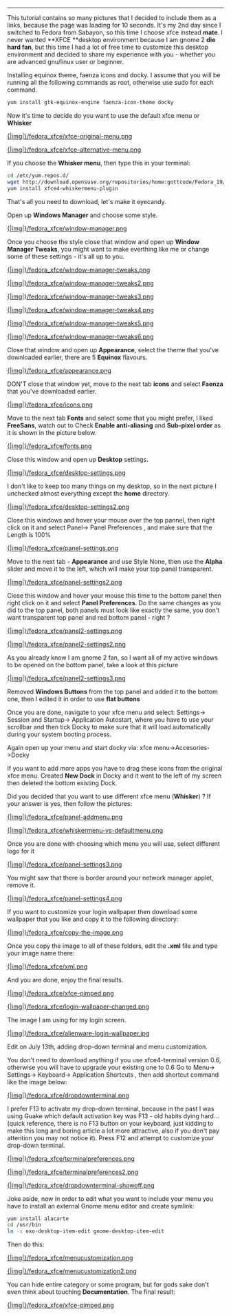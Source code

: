 
---

This tutorial contains so many pictures that I decided to include them as a links, because the page was loading for 10 seconds.
It's my 2nd day since I switched to Fedora from Sabayon, so this time I choose xfce instead **mate**. I never wanted **XFCE **desktop environment because I am gnome 2 **die hard fan**, but this time I had a lot of free time to customize this desktop environment and decided to share my experience with you - whether you are advanced gnu/linux user or beginner.


Installing equinox theme, faenza icons and docky. I assume that you will be running all the following commands as root, otherwise use sudo for each command.

```bash
yum install gtk-equinox-engine faenza-icon-theme docky
```

Now it's time to decide do you want to use the default xfce menu or **Whisker**

[{|img|}/fedora_xfce/xfce-original-menu.png]({|img|}/fedora_xfce/xfce-original-menu.png) 

[{|img|}/fedora_xfce/xfce-alternative-menu.png]({|img|}/fedora_xfce/xfce-alternative-menu.png)

If you choose the **Whisker menu**, then type this in your terminal:

```bash
cd /etc/yum.repos.d/
wget http://download.opensuse.org/repositories/home:gottcode/Fedora_19/home:gottcode.repo
yum install xfce4-whiskermenu-plugin
```

That's all you need to download, let's make it eyecandy.

Open up **Windows Manager** and choose some style.

[{|img|}/fedora_xfce/window-manager.png]({|img|}/fedora_xfce/window-manager.png)

Once you choose the style close that window and open up **Window Manager Tweaks**, you might want to make everthing like me or change some of these settings - it's all up to you.

[{|img|}/fedora_xfce/window-manager-tweaks.png]({|img|}/fedora_xfce/window-manager-tweaks.png)  

[{|img|}/fedora_xfce/window-manager-tweaks2.png]({|img|}/fedora_xfce/window-manager-tweaks2.png) 

[{|img|}/fedora_xfce/window-manager-tweaks3.png]({|img|}/fedora_xfce/window-manager-tweaks3.png)  

[{|img|}/fedora_xfce/window-manager-tweaks4.png]({|img|}/fedora_xfce/window-manager-tweaks4.png)  

[{|img|}/fedora_xfce/window-manager-tweaks5.png]({|img|}/fedora_xfce/window-manager-tweaks5.png)  

[{|img|}/fedora_xfce/window-manager-tweaks6.png]({|img|}/fedora_xfce/window-manager-tweaks6.png)

Close that window and open up **Appearance**, select the theme that you've downloaded earlier, there are 5 **Equinox** flavours.

[{|img|}/fedora_xfce/appearance.png]({|img|}/fedora_xfce/appearance.png)

DON'T close that window yet, move to the next tab **icons** and select **Faenza** that you've downloaded earlier.

[{|img|}/fedora_xfce/icons.png]({|img|}/fedora_xfce/icons.png)

Move to the next tab **Fonts** and select some that you might prefer, I liked **FreeSans**, watch out to Check **Enable anti-aliasing** and **Sub-pixel order** as it is shown in the picture below.

[{|img|}/fedora_xfce/fonts.png]({|img|}/fedora_xfce/fonts.png)

Close this window and open up **Desktop** settings.

[{|img|}/fedora_xfce/desktop-settings.png]({|img|}/fedora_xfce/desktop-settings.png)

I don't like to keep too many things on my desktop, so in the next picture I unchecked almost everything except the **home** directory.

[{|img|}/fedora_xfce/desktop-settings2.png]({|img|}/fedora_xfce/desktop-settings2.png)

Close this windows and hover your mouse over the top pannel, then right click on it and select Panel-> Panel Preferences , and make sure that the Length is 100%

[{|img|}/fedora_xfce/panel-settings.png]({|img|}/fedora_xfce/panel-settings.png)

Move to the next tab - **Appearance** and use Style None, then use the **Alpha** slider and move it to the left, which will make your top panel transparent.

[{|img|}/fedora_xfce/panel-settings2.png]({|img|}/fedora_xfce/panel-settings2.png)

Close this window and hover your mouse this time to the bottom panel then right click on it and select **Panel Preferences**. Do the same changes as you did to the top panel, both panels must look like exactly the same, you don't want transparent top panel and red bottom panel - right ?

[{|img|}/fedora_xfce/panel2-settings.png]({|img|}/fedora_xfce/panel2-settings.png)

[{|img|}/fedora_xfce/panel2-settings2.png]({|img|}/fedora_xfce/panel2-settings2.png)

As you already know I am gnome 2 fan, so I want all of my active windows to be opened on the bottom panel, take a look at this picture

[{|img|}/fedora_xfce/panel2-settings3.png]({|img|}/fedora_xfce/panel2-settings3.png)

Removed **Windows Buttons** from the top panel and added it to the bottom one, then I edited it in order to use **flat buttons**

Once you are done, navigate to your xfce menu and select: Settings-> Session and Startup-> Application Autostart, where you have to use your scrollbar and then tick Docky to make sure that it will load automatically during your system booting process.

Again open up your menu and start docky via: xfce menu->Accesories->Docky

If you want to add more apps you have to drag these icons from the original xfce menu. Created **New Dock** in Docky and it went to the left of my screen then deleted the bottom existing Dock.

Did you decided that you want to use different xfce menu (**Whisker**) ? If your answer is yes, then follow the pictures:

[{|img|}/fedora_xfce/panel-addmenu.png]({|img|}/fedora_xfce/panel-addmenu.png)  

[{|img|}/fedora_xfce/whiskermenu-vs-defaultmenu.png]({|img|}/fedora_xfce/whiskermenu-vs-defaultmenu.png) 

Once you are done with choosing which menu you will use, select different logo for it 

[{|img|}/fedora_xfce/panel-settings3.png]({|img|}/fedora_xfce/panel-settings3.png) 

You might saw that there is border around your network manager applet, remove it.

[{|img|}/fedora_xfce/panel-settings4.png]({|img|}/fedora_xfce/panel-settings4.png) 

If you want to customize your login wallpaper then download some wallpaper that you like and copy it to the following directory: 

[{|img|}/fedora_xfce/copy-the-image.png]({|img|}/fedora_xfce/copy-the-image.png) 

Once you copy the image to all of these folders, edit the **.xml** file and type your image name there: 

[{|img|}/fedora_xfce/xml.png]({|img|}/fedora_xfce/xml.png) 

And you are done, enjoy the final results.

[{|img|}/fedora_xfce/xfce-pimped.png]({|img|}/fedora_xfce/xfce-pimped.png) 

[{|img|}/fedora_xfce/login-wallpaper-changed.png]({|img|}/fedora_xfce/login-wallpaper-changed.png) 

The image I am using for my login screen. 

[{|img|}/fedora_xfce/alienware-login-wallpaper.jpg]({|img|}/fedora_xfce/alienware-login-wallpaper.jpg)

Edit on July 13th, adding drop-down terminal and menu customization. 

You don't need to download anything if you use xfce4-terminal version 0.6, otherwise you will have to upgrade your existing one to 0.6 Go to Menu-> Settings-> Keyboard-> Application Shortcuts , then add shortcut command like the image below: 

[{|img|}/fedora_xfce/dropdownterminal.png]({|img|}/fedora_xfce/dropdownterminal.png)

I prefer F13 to activate my drop-down terminal, because in the past I was using Guake which default activation key was F13 - old habits dying hard... (quick reference, there is no F13 button on your keyboard, just kidding to make this long and boring article a lot more attractive, also if you don't pay attention you may not notice it). Press F12 and attempt to customize your drop-down terminal.

[{|img|}/fedora_xfce/terminalpreferences.png]({|img|}/fedora_xfce/terminalpreferences.png)  

[{|img|}/fedora_xfce/terminalpreferences2.png]({|img|}/fedora_xfce/terminalpreferences2.png)  

[{|img|}/fedora_xfce/dropdownterminal-showoff.png]({|img|}/fedora_xfce/dropdownterminal-showoff.png)

Joke aside, now in order to edit what you want to include your menu you have to install an external Gnome menu editor and create symlink:

```bash
yum install alacarte
cd /usr/bin
ln -s exo-desktop-item-edit gnome-desktop-item-edit
```

Then do this:

[{|img|}/fedora_xfce/menucustomization.png]({|img|}/fedora_xfce/menucustomization.png)  

[{|img|}/fedora_xfce/menucustomization2.png]({|img|}/fedora_xfce/menucustomization2.png)

You can hide entire category or some program, but for gods sake don't even think about touching **Documentation**. The final result:

[{|img|}/fedora_xfce/xfce-pimped.png]({|img|}/fedora_xfce/xfce-pimped.png)
